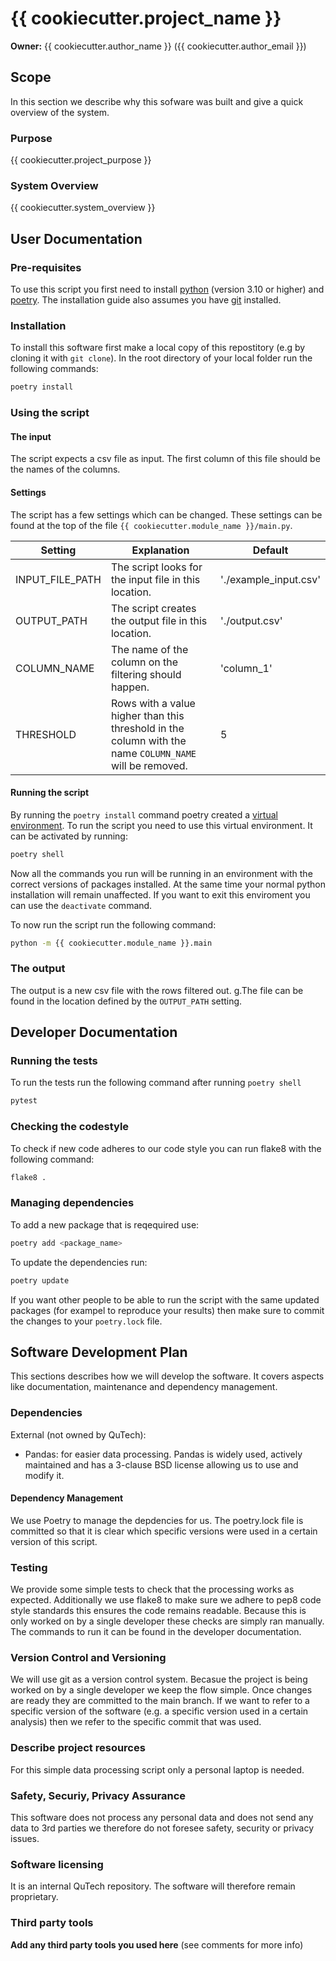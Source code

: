 # {{ cookiecutter.project_name }}

**Owner:** {{ cookiecutter.author_name }} ({{ cookiecutter.author_email }})

## Scope

In this section we describe why this sofware was built and give a quick overview of the system.

### Purpose
<!--
Describe the purpose of your software project. Describe why and in which context you are writing this software. Describe what your software will and will not do.
-->
{{ cookiecutter.project_purpose }}

### System Overview
<!--
Describe the total system this piece of software is a part of and where in this system this fits in. For a lot of simple scripts this does not have to be very complicated.
-->
{{ cookiecutter.system_overview }}

## User Documentation
<!--
This user documentation contains information on how to get started with the script that is contained in the basic templates.
Extend this section with specific instructions for users of your software (e.g. what format should the input data be in? What kind of settings can be changed? ...)
-->

### Pre-requisites

To use this script you first need to install [python](https://www.python.org/) (version 3.10 or higher) and [poetry](https://python-poetry.org/). The installation guide also assumes you have [git](https://git-scm.com/) installed.

### Installation

To install this software first make a local copy of this repostitory (e.g by cloning it with `git clone`). In the root directory of your local folder run the following commands:

``` bash
poetry install
```

### Using the script

#### The input

The script expects a csv file as input. The first column of this file should be the names of the columns.

#### Settings

The script has a few settings which can be changed. These settings can be found at the top of the file `{{ cookiecutter.module_name }}/main.py`.

| Setting | Explanation | Default |
| --- |  --- | --- |
| INPUT_FILE_PATH | The script looks for the input file in this location. | './example_input.csv' |
| OUTPUT_PATH | The script creates the output file in this location. | './output.csv' |
| COLUMN_NAME | The name of the column on the filtering should happen. | 'column_1' |
| THRESHOLD | Rows with a value higher than this threshold in the column with the name `COLUMN_NAME` will be removed. | 5 |

#### Running the script

By running the `poetry install` command poetry created a [virtual environment](https://docs.python.org/3/library/venv.html). To run the script you need to use this virtual environment. It can be activated by running:

```bash
poetry shell
```

Now all the commands you run will be running in an environment with the correct versions of packages installed. At the same time your normal python installation will remain unaffected. If you want to exit this enviroment you can use the `deactivate` command.

To now run the script run the following command:

```bash
python -m {{ cookiecutter.module_name }}.main
```

### The output

The output is a new csv file with the rows filtered out. g.The file can be found in the location defined by the `OUTPUT_PATH` setting.

## Developer Documentation
<!--
Provides some information for people who want to continue developing this software (or for yourself in the future if you ever return to it). It should provide the commnands a developer needs to for example test the software. Extend this section with specific instructions for developers of your software.
-->

### Running the tests

To run the tests run the following command after running `poetry shell`

```bash
pytest
```

### Checking the codestyle

To check if new code adheres to our code style you can run flake8 with the following command:

```bash
flake8 .
```

### Managing dependencies

To add a new package that is reqequired use:

```bash
poetry add <package_name>
```

To update the dependencies run:

```bash
poetry update
```

If you want other people to be able to run the script with the same updated packages (for exampel to reproduce your results) then make sure to commit the changes to your `poetry.lock` file.

## Software Development Plan

This sections describes how we will develop the software. It covers aspects like documentation, maintenance and dependency management.

### Dependencies
<!--
Describe the depedencies your project needs. Before using dependencies consider whether they are of a good enough quality for your research and whether their license allows them to be used by your.
-->
External (not owned by QuTech):

* Pandas: for easier data processing. Pandas is widely used, actively maintained and has a 3-clause BSD license allowing us to use and modify it.

#### Dependency Management
<!--
Describe how you want to manage depedencies. There are various tools available. What is important is that for the packages you import you define:
1. The names of the packages
2. The versions of the packages you have used
That way someone new (or you yourself in the future) can easily install those same packages with the correct versions. In Python tools like poetry or pip can help with this.
-->
We use Poetry to manage the depdencies for us. The poetry.lock file is committed so that it is clear which specific versions were used in a certain version of this script.

### Testing
<!--
What and how do you test it? E.g. do you have automatic unit tests, code coverage checks, tests for code style etc.
-->
We provide some simple tests to check that the processing works as expected. Additionally we use flake8 to make sure we adhere to pep8 code style standards this ensures the code remains readable. Because this is only worked on by a single developer these checks are simply ran manually. The commands to run it can be found in the developer documentation.

### Version Control and Versioning
<!--
Describe how you will use version control and versioning. For simple scripts it can remain simple. If you want to do more complex things (e.g. proper semantic versioning for a package that you want to publish externally you can ask the SDST for advice.)

-->
We will use git as a version control system. Becasue the project is being worked on by a single developer we keep the flow simple. Once changes are ready they are committed to the main branch. If we want to refer to a specific version of the software (e.g. a specific version used in a certain analysis) then we refer to the specific commit that was used.

### Describe project resources
<!--
If you need resources to execute the project describe them here, together with who you need to align this or from who you need approval for this (this can be relevant for example when you are running an experiment on hardware)
-->
For this simple data processing script only a personal laptop is needed.

### Safety, Securiy, Privacy Assurance
<!--
If it could be an issue describe safety, security and privacy considerations.
-->
This software does not process any personal data and does not send any data to 3rd parties we therefore do not foresee safety, security or privacy issues.

### Software licensing
<!--
What licensing will your software use? For private projects this is not very relevant. Without a license they will be considere property of QuTech. For public repositories this is very important to consider. If you make your software public the license will determine who and how the software can be used. This also has implications for intelectual property (copyright).
-->
It is an internal QuTech repository. The software will therefore remain proprietary.

### Third party tools
<!--
If applicable, describe third party tools you need during the development. The place where you store your code is a logical one for example. But you might also make use of tools to document your code, track issues, ...
-->
**Add any third party tools you used here** (see comments for more info)
